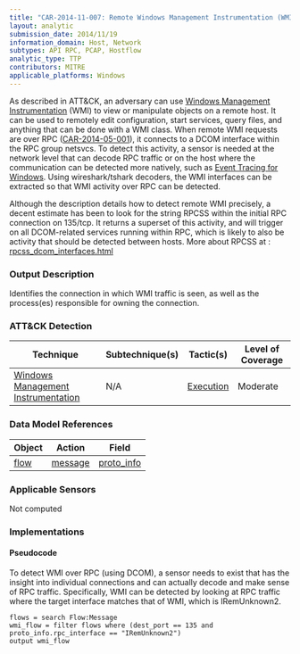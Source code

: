 ```yaml
---
title: "CAR-2014-11-007: Remote Windows Management Instrumentation (WMI) over RPC"
layout: analytic
submission_date: 2014/11/19
information_domain: Host, Network
subtypes: API RPC, PCAP, Hostflow
analytic_type: TTP
contributors: MITRE
applicable_platforms: Windows
---
```


As described in ATT&CK, an adversary can use [Windows Management Instrumentation](https://attack.mitre.org/techniques/T1047) (WMI) to view or manipulate objects on a remote host. It can be used to remotely edit configuration, start services, query files, and anything that can be done with a WMI class. When remote WMI requests are over RPC ([CAR-2014-05-001](../CAR-2014-05-001)), it connects to a DCOM interface within the RPC group netsvcs. To detect this activity, a sensor is needed at the network level that can decode RPC traffic or on the host where the communication can be detected more natively, such as [Event Tracing for Windows](https://msdn.microsoft.com/en-us/library/windows/desktop/bb968803.aspx). Using wireshark/tshark decoders, the WMI interfaces can be extracted so that WMI activity over RPC can be detected.

Although the description details how to detect remote WMI precisely, a decent estimate has been to look for the string RPCSS within the initial RPC connection on 135/tcp. It returns a superset of this activity, and will trigger on all DCOM-related services running within RPC, which is likely to also be activity that should be detected between hosts.
More about RPCSS at : [rpcss_dcom_interfaces.html](http://www.hsc.fr/ressources/articles/win_net_srv/rpcss_dcom_interfaces.html)

### Output Description

Identifies the connection in which WMI traffic is seen, as well as the process(es) responsible for owning the connection.


### ATT&CK Detection

|Technique|Subtechnique(s)|Tactic(s)|Level of Coverage|
|---|---|---|---|
|[Windows Management Instrumentation](https://attack.mitre.org/techniques/T1047/)|N/A|[Execution](https://attack.mitre.org/tactics/TA0002/)|Moderate|

### Data Model References

|Object|Action|Field|
|---|---|---|
|[flow](/data_model/flow) | [message](/data_model/flow#message) | [proto_info](/data_model/flow#proto_info) |


### Applicable Sensors

Not computed

### Implementations

#### Pseudocode

To detect WMI over RPC (using DCOM), a sensor needs to exist that has the insight into individual connections and can actually decode and make sense of RPC traffic. Specifically, WMI can be detected by looking at RPC traffic where the target interface matches that of WMI, which is IRemUnknown2. 


```
flows = search Flow:Message
wmi_flow = filter flows where (dest_port == 135 and proto_info.rpc_interface == "IRemUnknown2")
output wmi_flow
```




